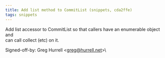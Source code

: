 ```yaml
---
title: Add list method to CommitList (snippets, cda2ffe)
tags: snippets
---
```


Add list accessor to CommitList so that callers have an enumerable object and\
can call collect (etc) on it.

Signed-off-by: Greg Hurrell &lt;greg@hurrell.net&gt;\
